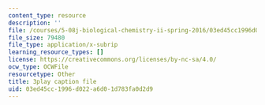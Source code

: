 ```yaml
---
content_type: resource
description: ''
file: /courses/5-08j-biological-chemistry-ii-spring-2016/03ed45cc1996d022a6d01d783fa0d2d9_HOXw6_ztAqQ.srt
file_size: 79480
file_type: application/x-subrip
learning_resource_types: []
license: https://creativecommons.org/licenses/by-nc-sa/4.0/
ocw_type: OCWFile
resourcetype: Other
title: 3play caption file
uid: 03ed45cc-1996-d022-a6d0-1d783fa0d2d9
---
```

